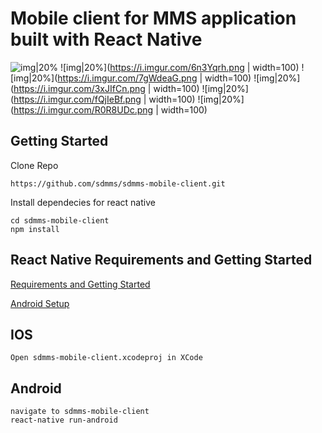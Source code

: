 # Mobile client for MMS application built with React Native
![img|20%](https://i.imgur.com/1rDc6lI.jpg)
![img|20%](https://i.imgur.com/6n3Yqrh.png | width=100)
![img|20%](https://i.imgur.com/7gWdeaG.png | width=100)
![img|20%](https://i.imgur.com/3xJIfCn.png | width=100)
![img|20%](https://i.imgur.com/fQjIeBf.png | width=100)
![img|20%](https://i.imgur.com/R0R8UDc.png | width=100)

## Getting Started

Clone Repo

````
https://github.com/sdmms/sdmms-mobile-client.git
````

Install dependecies for react native

````
cd sdmms-mobile-client
npm install
````

## React Native Requirements and Getting Started

<a href="https://facebook.github.io/react-native/docs/getting-started.html" target="_blank">Requirements and Getting Started</a>

<a href="https://facebook.github.io/react-native/docs/android-setup.html" target="_blank">Android Setup</a>

## IOS

````
Open sdmms-mobile-client.xcodeproj in XCode
````

## Android

````
navigate to sdmms-mobile-client
react-native run-android

````
